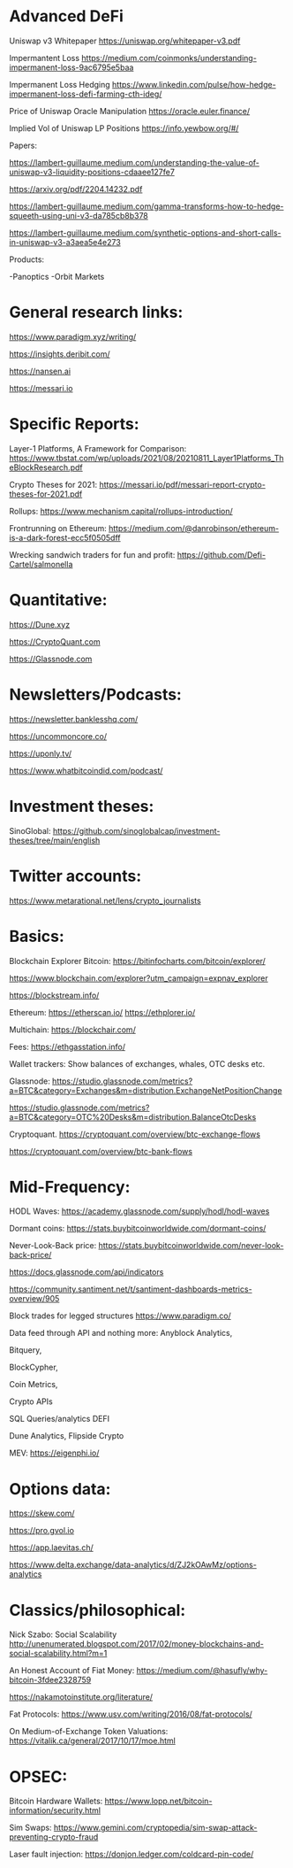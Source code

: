 # Advanced DeFi 

Uniswap v3 Whitepaper
https://uniswap.org/whitepaper-v3.pdf

Impermantent Loss
https://medium.com/coinmonks/understanding-impermanent-loss-9ac6795e5baa

Impermanent Loss Hedging
https://www.linkedin.com/pulse/how-hedge-impermanent-loss-defi-farming-cth-ideg/


Price of Uniswap Oracle Manipulation
https://oracle.euler.finance/

Implied Vol of Uniswap LP Positions
https://info.yewbow.org/#/

Papers:

https://lambert-guillaume.medium.com/understanding-the-value-of-uniswap-v3-liquidity-positions-cdaaee127fe7

https://arxiv.org/pdf/2204.14232.pdf

https://lambert-guillaume.medium.com/gamma-transforms-how-to-hedge-squeeth-using-uni-v3-da785cb8b378

https://lambert-guillaume.medium.com/synthetic-options-and-short-calls-in-uniswap-v3-a3aea5e4e273

Products:

-Panoptics
-Orbit Markets


# General research links:

https://www.paradigm.xyz/writing/

https://insights.deribit.com/

https://nansen.ai

https://messari.io


# Specific Reports:
Layer-1 Platforms, A Framework for Comparison: https://www.tbstat.com/wp/uploads/2021/08/20210811_Layer1Platforms_TheBlockResearch.pdf

Crypto Theses for 2021: https://messari.io/pdf/messari-report-crypto-theses-for-2021.pdf

Rollups: https://www.mechanism.capital/rollups-introduction/

Frontrunning on Ethereum: https://medium.com/@danrobinson/ethereum-is-a-dark-forest-ecc5f0505dff

Wrecking sandwich traders for fun and profit: https://github.com/Defi-Cartel/salmonella

# Quantitative:
https://Dune.xyz

https://CryptoQuant.com

https://Glassnode.com


# Newsletters/Podcasts:
https://newsletter.banklesshq.com/

https://uncommoncore.co/

https://uponly.tv/

https://www.whatbitcoindid.com/podcast/

# Investment theses:
SinoGlobal: https://github.com/sinoglobalcap/investment-theses/tree/main/english


# Twitter accounts:

https://www.metarational.net/lens/crypto_journalists

# Basics:
Blockchain Explorer
Bitcoin: https://bitinfocharts.com/bitcoin/explorer/

https://www.blockchain.com/explorer?utm_campaign=expnav_explorer

https://blockstream.info/

Ethereum: https://etherscan.io/
https://ethplorer.io/

Multichain: https://blockchair.com/

Fees:
https://ethgasstation.info/

Wallet trackers:
Show balances of exchanges, whales, OTC desks etc.

Glassnode:
https://studio.glassnode.com/metrics?a=BTC&category=Exchanges&m=distribution.ExchangeNetPositionChange

https://studio.glassnode.com/metrics?a=BTC&category=OTC%20Desks&m=distribution.BalanceOtcDesks

Cryptoquant.
https://cryptoquant.com/overview/btc-exchange-flows

https://cryptoquant.com/overview/btc-bank-flows

# Mid-Frequency:

HODL Waves: https://academy.glassnode.com/supply/hodl/hodl-waves

Dormant coins: https://stats.buybitcoinworldwide.com/dormant-coins/

Never-Look-Back price: https://stats.buybitcoinworldwide.com/never-look-back-price/

https://docs.glassnode.com/api/indicators

https://community.santiment.net/t/santiment-dashboards-metrics-overview/905


Block trades for legged structures
https://www.paradigm.co/

Data feed through API and nothing more:
   Anyblock Analytics, 
   
   Bitquery, 
   
   BlockCypher, 
   
   Coin Metrics,
   
   Crypto APIs
   
SQL Queries/analytics DEFI

Dune Analytics, Flipside Crypto

MEV: https://eigenphi.io/

# Options data: 
https://skew.com/

https://pro.gvol.io

https://app.laevitas.ch/

https://www.delta.exchange/data-analytics/d/ZJ2kOAwMz/options-analytics

  


# Classics/philosophical:

Nick Szabo: Social Scalability http://unenumerated.blogspot.com/2017/02/money-blockchains-and-social-scalability.html?m=1

An Honest Account of Fiat Money: https://medium.com/@hasufly/why-bitcoin-3fdee2328759

https://nakamotoinstitute.org/literature/

Fat Protocols: https://www.usv.com/writing/2016/08/fat-protocols/

On Medium-of-Exchange Token Valuations: https://vitalik.ca/general/2017/10/17/moe.html



# OPSEC:
Bitcoin Hardware Wallets: https://www.lopp.net/bitcoin-information/security.html

Sim Swaps: https://www.gemini.com/cryptopedia/sim-swap-attack-preventing-crypto-fraud

Laser fault injection: https://donjon.ledger.com/coldcard-pin-code/








